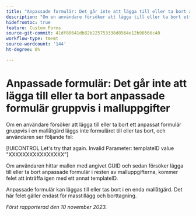 ```yaml
---
title: "Anpassade formulär: Det går inte att lägga till eller ta bort anpassade formulär gruppvis i malluppgifter"
description: "Om en användare försöker att lägga till eller ta bort ett anpassat formulär gruppvis i en mallåtgärd läggs inte formuläret till eller tas bort, och användaren ser ett fel."
hidefromtoc: true
feature: Custom Forms
source-git-commit: 41df80641db82b225753338d8564e12b90566c40
workflow-type: tm+mt
source-wordcount: '144'
ht-degree: 0%

---
```



# Anpassade formulär: Det går inte att lägga till eller ta bort anpassade formulär gruppvis i malluppgifter

Om en användare försöker att lägga till eller ta bort ett anpassat formulär gruppvis i en mallåtgärd läggs inte formuläret till eller tas bort, och användaren ser följande fel:

[!UICONTROL Let's try that again. Invalid Parameter: templateID value "XXXXXXXXXXXXXXXX"]

Om användaren hittar mallen med angivet GUID och sedan försöker lägga till eller ta bort anpassade formulär i resten av malluppgifterna, kommer felet att inträffa igen med ett annat templateID.

Anpassade formulär kan läggas till eller tas bort i en enda mallåtgärd. Det här felet gäller endast för masstillägg och borttagning.

_Först rapporterad den 10 november 2023._
